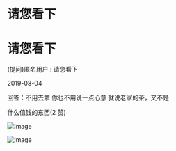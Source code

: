 # 请您看下

# 请您看下

(提问)匿名用户 : 请您看下

2019-08-04

回答：不用去拿 你也不用说一点心意 就说老家的茶，又不是

什么值钱的东西(2 赞)

![image](img/Image_069.png)

![image](img/Image_070.png)